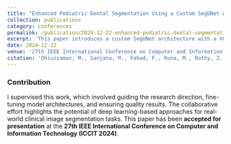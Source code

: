 ```yaml
---
title: "Enhanced Pediatric Dental Segmentation Using a Custom SegUNet with VGG19 Backbone on Panoramic Radiographs"
collection: publications
category: conferences
permalink: /publication/2024-12-22-enhanced-pediatric-dental-segmentation
excerpt: 'This paper introduces a custom SegUNet architecture with a VGG19 backbone for improved segmentation of pediatric dental panoramic radiographs.'
date: 2024-12-22
venue: '27th IEEE International Conference on Computer and Information Technology (ICCIT 2024)'
citation: 'Ohiuzzaman, M., Sanjana, M., Fahad, F., Runa, M., Rothy, Z. T., Pias, T. S., Islam, A. M. T., & Prodhan, R. A. (2024). Enhanced Pediatric Dental Segmentation Using a Custom SegUNet with VGG19 Backbone on Panoramic Radiographs. In *Proceedings of the 27th IEEE International Conference on Computer and Information Technology (ICCIT 2024)*, Cox’s Bazar, Bangladesh.'
---
```


### Contribution
I supervised this work, which involved guiding the research direction, fine-tuning model architectures, and ensuring quality results. The collaborative effort highlights the potential of deep learning-based approaches for real-world clinical image segmentation tasks. This paper has been **accepted for presentation** at the **27th IEEE International Conference on Computer and Information Technology (ICCIT 2024)**.



